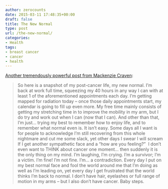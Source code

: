 ```yaml
---
author: zerocounts
date: 2015-03-11 17:48:35+00:00
draft: false
title: The New Normal
type: post
url: /the-new-normal/
categories:
- Health
tags:
- breast cancer
- cancer
- health
---
```


[Another tremendously powerful post from Mackenzie Craven](http://rosegoldlining.com/2015/03/the-new-normal/):

> So here is a snapshot of my post-cancer life, my new normal. I’m back at work full time, squeezing my 40 hours in any way I can with at least 1 of the aforementioned appointments each day. I’m getting mapped for radiation today – once those daily appointments start, my calendar is going to fill up even more. My free time mainly consists of getting my stretching time in to improve the mobility in my arm, but I do try and work out when I can (now that I can). And other than that, I’m just… trying my best to remember how to enjoy life, and to remember what normal even is. It isn’t easy. Some days all I want is for people to acknowledge I’m still recovering from this whole nightmare and cut me some slack, yet other days I swear I will scream If I get another sympathetic face and a “how are you feeling?”  I don’t even want to THINK about cancer one moment… then suddenly it is the only thing on my mind. I’m laughing, I’m crying. I’m a survivor; I’m a victim. I’m fine! I’m not fine. I’m… a contradiction. Every day I put on my best normal face and fool the world around me that I’m doing as well as I’m leading on, yet every day I get frustrated that the world thinks I’m back to normal. I don’t have hair, eyelashes or full range of motion in my arms – but I also don’t have cancer. Baby steps.
